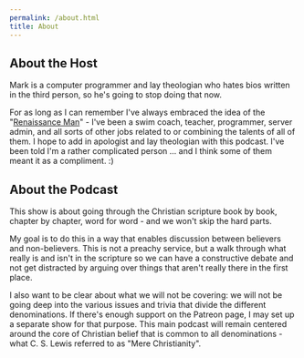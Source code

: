 ```yaml
---
permalink: /about.html
title: About
---
```

## About the Host
Mark is a computer programmer and lay theologian who hates bios written in the third person, so he's going to stop doing that now.

For as long as I can remember I've always embraced the idea of the "[Renaissance Man](https://simple.wikipedia.org/wiki/Renaissance_man)" - I've been a swim coach, teacher, programmer, server admin, and all sorts of other jobs related to or combining the talents of all of them. I hope to add in apologist and lay theologian with this podcast. I've been told I'm a rather complicated person ... and I think some of them meant it as a compliment. :)

## About the Podcast
This show is about going through the Christian scripture book by book, chapter by chapter, word for word - and we won't skip the hard parts.

My goal is to do this in a way that enables discussion between believers and non-believers. This is not a preachy service, but a walk through what really is and isn't in the scripture so we can have a constructive debate and not get distracted by arguing over things that aren't really there in the first place.

I also want to be clear about what we will not be covering: we will not be going deep into the various issues and trivia that divide the different denominations. If there's enough support on the Patreon page, I may set up a separate show for that purpose. This main podcast will remain centered around the core of Christian belief that is common to all denominations - what C. S. Lewis referred to as "Mere Christianity".